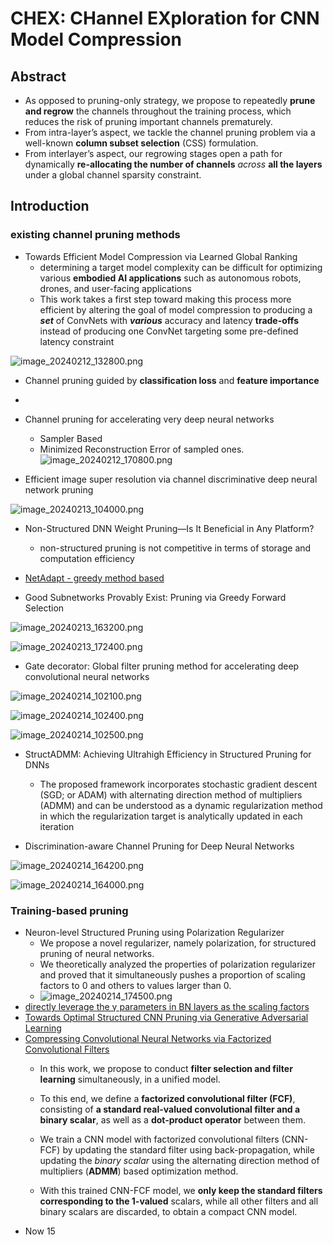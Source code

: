# CHEX: CHannel EXploration for CNN Model Compression

<show-structure for="chapter,procedure" depth="3"/>

## Abstract
- As opposed to pruning-only strategy, we propose
  to repeatedly **prune and regrow** the channels throughout the
  training process, which reduces the risk of pruning important channels prematurely.
-  From intra-layer’s
   aspect, we tackle the channel pruning problem via a well-known **column subset selection** (CSS) formulation. 
- From
   interlayer’s aspect, our regrowing stages open a path for
   dynamically **re-allocating the number of channels** _across_
   **all the layers** under a global channel sparsity constraint.

## Introduction
### existing channel pruning methods
- Towards Efficient Model Compression via Learned Global Ranking
  - determining a target model complexity can be difficult for optimizing various **embodied AI applications** such as autonomous robots, drones, and user-facing applications
  - This work takes
    a first step toward making this process more efficient by altering the goal of model compression to producing a **_set_** of
    ConvNets with _**various**_ accuracy and latency **trade-offs** instead of producing one ConvNet targeting some pre-defined
    latency constraint

![image_20240212_132800.png](image_20240212_132800.png)

- Channel pruning
  guided by **classification loss** and **feature importance**

- <a href="Filter-Pruning-via-Geometric-Median-for-Deep-Convolutional-Neural-Networks-Acceleration.md"></a>

- Channel pruning for accelerating very deep neural networks
  - Sampler Based
  - Minimized Reconstruction Error of sampled ones.
![image_20240212_170800.png](image_20240212_170800.png)

- Efficient image super
  resolution via channel discriminative deep neural network
  pruning

![image_20240213_104000.png](image_20240213_104000.png)

- Non-Structured DNN Weight Pruning—Is It Beneficial in Any Platform?
  - non-structured pruning is not competitive in terms of storage and computation efficiency

- <a href="https://arxiv.org/abs/1804.03230">NetAdapt - greedy method based</a>

- Good Subnetworks Provably Exist: Pruning via Greedy Forward Selection

![image_20240213_163200.png](image_20240213_163200.png)

![image_20240213_172400.png](image_20240213_172400.png)

- Gate decorator: Global filter pruning method for accelerating deep convolutional neural networks

![image_20240214_102100.png](image_20240214_102100.png)

![image_20240214_102400.png](image_20240214_102400.png)

![image_20240214_102500.png](image_20240214_102500.png)

- StructADMM: Achieving Ultrahigh Efficiency in
  Structured Pruning for DNNs
  -  The
     proposed framework incorporates stochastic gradient descent
     (SGD; or ADAM) with alternating direction method of multipliers (ADMM) and can be understood as a dynamic regularization
     method in which the regularization target is analytically updated
     in each iteration

- Discrimination-aware Channel Pruning
  for Deep Neural Networks

![image_20240214_164200.png](image_20240214_164200.png)

![image_20240214_164000.png](image_20240214_164000.png)

### Training-based pruning
- Neuron-level Structured Pruning using Polarization
  Regularizer
  - We propose a novel regularizer, namely polarization, for structured pruning of neural
    networks.
  - We theoretically analyzed the properties of polarization regularizer and proved
    that it simultaneously pushes a proportion of scaling factors to 0 and others to values larger
    than 0.
  - ![image_20240214_174500.png](image_20240214_174500.png)
- <a href="https://arxiv.org/abs/1708.06519">directly leverage the γ parameters in BN layers as the scaling factors</a>
- <a href="https://arxiv.org/abs/1903.09291">Towards Optimal Structured CNN Pruning via Generative Adversarial Learning</a>
- <a href="https://openaccess.thecvf.com/content_CVPR_2019/papers/Li_Compressing_Convolutional_Neural_Networks_via_Factorized_Convolutional_Filters_CVPR_2019_paper.pdf">Compressing Convolutional Neural Networks via Factorized Convolutional Filters</a>
  -  In this work, we propose to conduct **filter selection and filter learning** simultaneously, in a unified
     model. 
  - To this end, we define a **factorized convolutional
     filter (FCF)**,
    consisting of **a standard real-valued convolutional filter and a binary scalar**,
    as well as a **dot-product operator** between them.
    
  - We train a CNN model with factorized
     convolutional filters (CNN-FCF) by updating the standard
     filter using back-propagation, while updating the _binary
     scalar_ using the alternating direction method of multipliers (**ADMM**) based optimization method.
  - With this trained
     CNN-FCF model, we **only keep the standard filters corresponding to the 1-valued** scalars,
    while all other filters and
     all binary scalars are discarded, to obtain a compact CNN
     model. 
- Now 15



















